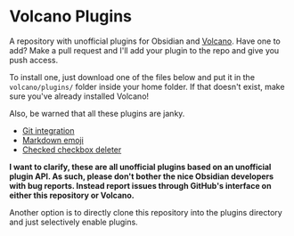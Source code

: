 # Volcano Plugins

A repository with unofficial plugins for Obsidian and [Volcano](https://npmjs.com/volcano). Have one to add? Make a pull request and I'll add your plugin to the repo and give you push access.

To install one, just download one of the files below and put it in the `volcano/plugins/` folder inside your home folder. If that doesn't exist, make sure you've already installed Volcano!

Also, be warned that all these plugins are janky.

- [Git integration](https://raw.githubusercontent.com/kognise/volcano-plugins/master/git.js)
- [Markdown emoji](https://raw.githubusercontent.com/kognise/volcano-plugins/master/emoji.js)
- [Checked checkbox deleter](https://raw.githubusercontent.com/kognise/volcano-plugins/master/checkbox-deleter.js)

**I want to clarify, these are all unofficial plugins based on an unofficial plugin API. As such, please don't bother the nice Obsidian developers with bug reports. Instead report issues through GitHub's interface on either this repository or Volcano.**

Another option is to directly clone this repository into the plugins directory and just selectively enable plugins.